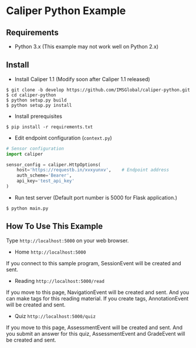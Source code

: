 # Caliper Python Example

## Requirements

* Python 3.x (This example may not work well on Python 2.x)

## Install

* Install Caliper 1.1 (Modify soon after Caliper 1.1 released)

```
$ git clone -b develop https://github.com/IMSGlobal/caliper-python.git
$ cd caliper-python
$ python setup.py build
$ python setup.py install
```
* Install prerequisites

```
$ pip install -r requirements.txt
```

* Edit endpoint configuration (`context.py`)

```python
# Sensor configuration
import caliper

sensor_config = caliper.HttpOptions(
    host='https://requestb.in/xvxyunxv',    # Endpoint address
    auth_scheme='Bearer',
    api_key='test_api_key'
)
```

* Run test server (Default port number is 5000 for Flask application.)

```
$ python main.py
```

## How To Use This Example

Type `http://localhost:5000` on your web browser.

* Home `http://localhost:5000`

If you connect to this sample program, SessionEvent will be created and sent.

* Reading `http://localhost:5000/read`

If you move to this page, NavigationEvent will be created and sent. And you can make tags for this reading material. If you create tags, AnnotationEvent will be created and sent. 

* Quiz `http://localhost:5000/quiz`

If you move to this page, AssessmentEvent will be created and sent. And you submit an answer for this quiz, AssessmentEvent and GradeEvent will be created and sent.